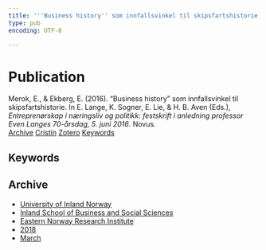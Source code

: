 ```yaml
---
title: '''Business history'' som innfallsvinkel til skipsfartshistorie'
type: pub
encoding: UTF-8

---
```

<h1>Publication</h1>
<article id="csl-bib-container-N278APVV" class="csl-bib-container">
  <div class="csl-bib-body"> <div class="csl-entry">Merok, E., &#38; Ekberg, E. (2016). “Business history” som innfallsvinkel til skipsfartshistorie. In E. Lange, K. Sogner, E. Lie, &#38; H. B. Aven (Eds.), <i>Entreprenørskap i næringsliv og politikk: festskrift i anledning professor Even Langes 70-årsdag, 5. juni 2016</i>. Novus.</div> </div>
  <div class="csl-bib-buttons">
    <a href="#taxonomy-article-N278APVV" alt="archive" class="csl-bib-button">Archive</a>
    <a href="https://app.cristin.no/results/show.jsf?id=1573715" alt="Cristin" class="csl-bib-button">Cristin</a>
    <a href="http://zotero.org/groups/5881554/items/N278APVV" alt="Zotero" class="csl-bib-button">Zotero</a>
    <a href="#keywords-article-N278APVV" alt="keywords" class="csl-bib-button">Keywords</a>
  </div>
  <div id="csl-bib-meta-container-N278APVV"></div>
</article>
<div id="csl-bib-meta-N278APVV" class="csl-bib-meta">
  <article id="keywords-article-N278APVV" class="keywords-article">
    <h1>Keywords</h1>
    
  </article>
  <article id="taxonomy-article-N278APVV" class="taxonomy-article">
    <h1>Archive</h1>
    <ul>
      <li><a href="{{< params subfolder >}}en/archive/?key=3DCRN523">University of Inland Norway</a></li>
      <li><a href="{{< params subfolder >}}en/archive/?key=DU8Q9LN9">Inland School of Business and Social Sciences</a></li>
      <li><a href="{{< params subfolder >}}en/archive/?key=IRYXBU4S">Eastern Norway Research Institute</a></li>
      <li><a href="{{< params subfolder >}}en/archive/?key=64DNHFWC">2018</a></li>
      <li><a href="{{< params subfolder >}}en/archive/?key=MWHU9WHZ">March</a></li>
    </ul>
  </article>
</div>
